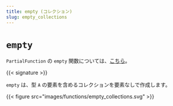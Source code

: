 ```yaml
---
title: empty (コレクション)
slug: empty_collections
---
```


# `empty`

`PartialFunction` の `empty` 関数については、[こちら](../empty_PartialFunction)。

{{< signature >}}

`empty` は、型 `A` の要素を含めるコレクションを要素なしで作成します。

{{< figure src="images/functions/empty_collections.svg" >}}
